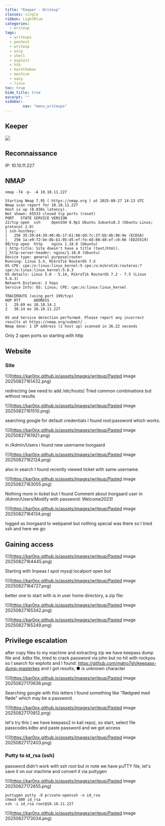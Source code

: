 ```yaml
---
title: "Keeper - Writeup"
classes: single
ribbon: LightBlue
categories:
  - writeup
tags:
  - writeups
  - pentest
  - writeup
  - oscp
  - shell
  - exploit
  - htb
  - hackthebox
  - machine
  - easy
  - linux
toc: true
hide_title: true
excerpt: ""
sidebar:
        nav: "menu_writeups"
---
```


## Keeper
![](https://kar0nx.github.io/assets/images/writeup/b56a5742b99e2568fa167765b1323370.png)
## Reconnaissance

IP: 10.10.11.227
## NMAP

```
nmap -T4 -p- -A 10.10.11.227
```

```
Starting Nmap 7.95 ( https://nmap.org ) at 2025-08-27 14:13 UTC
Nmap scan report for 10.10.11.227
Host is up (0.030s latency).
Not shown: 65533 closed tcp ports (reset)
PORT   STATE SERVICE VERSION
22/tcp open  ssh     OpenSSH 8.9p1 Ubuntu 3ubuntu0.3 (Ubuntu Linux; protocol 2.0)
| ssh-hostkey: 
|   256 35:39:d4:39:40:4b:1f:61:86:dd:7c:37:bb:4b:98:9e (ECDSA)
|_  256 1a:e9:72:be:8b:b1:05:d5:ef:fe:dd:80:d8:ef:c0:66 (ED25519)
80/tcp open  http    nginx 1.18.0 (Ubuntu)
|_http-title: Site doesn't have a title (text/html).
|_http-server-header: nginx/1.18.0 (Ubuntu)
Device type: general purpose|router
Running: Linux 5.X, MikroTik RouterOS 7.X
OS CPE: cpe:/o:linux:linux_kernel:5 cpe:/o:mikrotik:routeros:7 cpe:/o:linux:linux_kernel:5.6.3
OS details: Linux 5.0 - 5.14, MikroTik RouterOS 7.2 - 7.5 (Linux 5.6.3)
Network Distance: 2 hops
Service Info: OS: Linux; CPE: cpe:/o:linux:linux_kernel

TRACEROUTE (using port 199/tcp)
HOP RTT      ADDRESS
1   29.69 ms 10.10.14.1
2   30.14 ms 10.10.11.227

OS and Service detection performed. Please report any incorrect results at https://nmap.org/submit/ .
Nmap done: 1 IP address (1 host up) scanned in 26.22 seconds

```

Only 2 open ports so starting with http
## Website
### Site

![](https://kar0nx.github.io/assets/images/writeup/Pasted image 20250827161432.png)

redirecting (we need to add /etc/hosts) Tried common combinations but without results

![](https://kar0nx.github.io/assets/images/writeup/Pasted image 20250827161510.png)

searching google for default credentials I found root:password which works.

![](https://kar0nx.github.io/assets/images/writeup/Pasted image 20250827161921.png)

in /Admin/Users i found new username lnorgaard

![](https://kar0nx.github.io/assets/images/writeup/Pasted image 20250827162124.png)

also in search I found recently viewed ticket with same username.

![](https://kar0nx.github.io/assets/images/writeup/Pasted image 20250827163055.png)

Nothing more in ticket but I found Comment about lnorgaard user in /Admin/Users/Modify with password: Welcome2023!

![](https://kar0nx.github.io/assets/images/writeup/Pasted image 20250827164134.png)

logged as Inorgaard to webpanel but nothing special was there so I tried ssh and here we go:

## Gaining  access

![](https://kar0nx.github.io/assets/images/writeup/Pasted image 20250827164445.png)

Starting with linpeas I spot mysql localport open but

![](https://kar0nx.github.io/assets/images/writeup/Pasted image 20250827164727.png)

better one to start with is in user home directory, a zip file:

![](https://kar0nx.github.io/assets/images/writeup/Pasted image 20250827165342.png)

![](https://kar0nx.github.io/assets/images/writeup/Pasted image 20250827165249.png)

## Privilege escalation

after copy files to my machine and extracting zip we have keepass dump file and .kdbx file, tried to crack password via john but no hit with rockyou so I search for exploits and I found: 
https://github.com/matro7sh/keepass-dump-masterkey
and I got results;  ● is unknown character

![](https://kar0nx.github.io/assets/images/writeup/Pasted image 20250827170636.png)

Searching google with this letters I found something like "Rødgrød med fløde" which may be a password.

![](https://kar0nx.github.io/assets/images/writeup/Pasted image 20250827170812.png)

let's try this ( we have keepass2 in kali repo), so start, select file passcodes.kdbx and paste password and we got access

![](https://kar0nx.github.io/assets/images/writeup/Pasted image 20250827172403.png)

### Putty to id_rsa (ssh)

password didn't work with ssh root but in note we have puTTY file, let's save it on our machine and convert it via puttygen

![](https://kar0nx.github.io/assets/images/writeup/Pasted image 20250827172655.png)

```
puttygen putty -O private-openssh -o id_rsa
chmod 600 id_rsa
ssh -i id_rsa root@10.10.11.227
```

![](https://kar0nx.github.io/assets/images/writeup/Pasted image 20250827173034.png)
